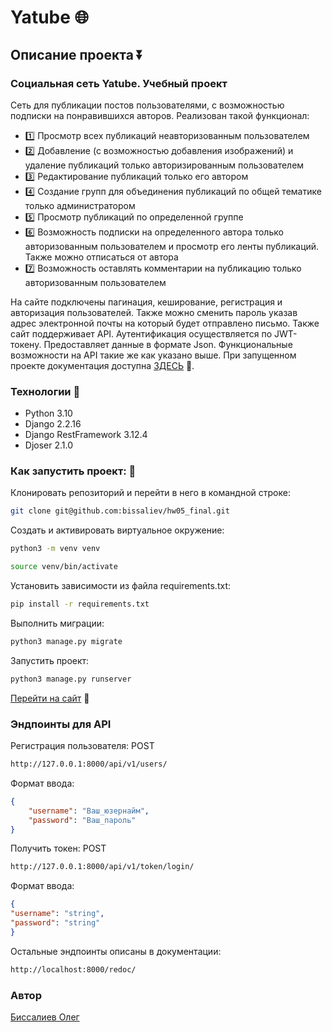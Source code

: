 # Yatube :globe_with_meridians:

## Описание проекта :arrow_double_down:

### Cоциальная сеть Yatube. Учебный проект

Сеть для публикации постов пользователями, с возможностью подписки на понравившихся авторов. Реализован такой функционал:

- :one: Просмотр всех публикаций неавторизованным пользователем
- :two: Добавление (с возможностью добавления изображений) и удаление публикаций только авторизированным пользователем
- :three: Редактирование публикаций только его автором
- :four: Создание групп для объединения публикаций по общей тематике только администратором
- :five: Просмотр публикаций по определенной группе
- :six: Возможность подписки на определенного автора только авторизованным пользователем и просмотр его ленты публикаций. Также можно отписаться от автора
- :seven: Возможность оставлять комментарии на публикацию только авторизованным пользователем

На  сайте подключены пагинация, кеширование, регистрация и авторизация пользователей. Также можно сменить пароль указав адрес электронной почты на который будет отправлено письмо. Также сайт поддерживает API. Аутентификация осуществляется по JWT-токену. Предоставляет данные в формате Json. Функциональные возможности на API такие же как указано выше. При запущенном проекте документация доступна [ЗДЕСЬ](http://localhost:8000/redoc/) :page_with_curl:.

### Технологии :wrench:

- Python 3.10
- Django 2.2.16
- Django RestFramework 3.12.4
- Djoser 2.1.0

### Как запустить проект: :balloon:

Клонировать репозиторий и перейти в него в командной строке:

```bash
git clone git@github.com:bissaliev/hw05_final.git
```

Cоздать и активировать виртуальное окружение:

```bash
python3 -m venv venv
```

```bash
source venv/bin/activate
```

Установить зависимости из файла requirements.txt:

```bash
pip install -r requirements.txt
```

Выполнить миграции:

```bash
python3 manage.py migrate
```

Запустить проект:

```bash
python3 manage.py runserver
```

[Перейти на сайт](http://localhost:8000/) :rocket:

### Эндпоинты для API

Регистрация пользователя:
POST

```bash
http://127.0.0.1:8000/api/v1/users/
```

Формат ввода:

```json
{
    "username": "Ваш_юзернайм",
    "password": "Ваш_пароль"
}
```

Получить токен:
POST

```bash
http://127.0.0.1:8000/api/v1/token/login/
```

Формат ввода:

```json
{
"username": "string",
"password": "string"
}
```

Остальные эндпоинты описаны в документации:

```bash
http://localhost:8000/redoc/
```

### Автор

[Биссалиев Олег](https://github.com/bissaliev)
